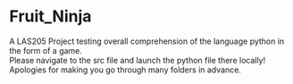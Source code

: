 # Fruit_Ninja
A LAS205 Project testing overall comprehension of the language python in the form of a game.  
Please navigate to the src file and launch the python file there locally!  
Apologies for making you go through many folders in advance.
